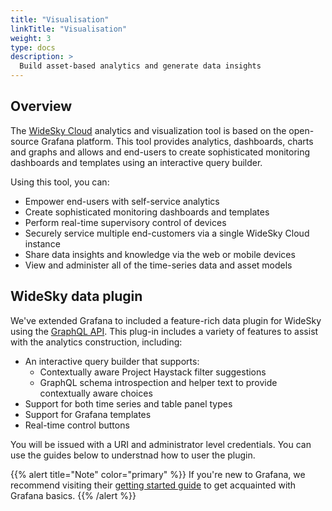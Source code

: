 ```yaml
---
title: "Visualisation"
linkTitle: "Visualisation"
weight: 3
type: docs
description: >
  Build asset-based analytics and generate data insights
---
```


## Overview
The [WideSky Cloud](https://widesky.cloud/products/widesky-cloud) analytics and visualization tool is based on the open-source Grafana platform. This tool provides analytics, dashboards, charts and graphs and allows and end-users to create sophisticated monitoring dashboards and templates using an interactive query builder.

Using this tool, you can:
+ Empower end-users with self-service analytics
+ Create sophisticated monitoring dashboards and templates
+ Perform real-time supervisory control of devices
+ Securely service multiple end-customers via a single WideSky Cloud instance
+ Share data insights and knowledge via the web or mobile devices
+ View and administer all of the  time-series data and asset models


## WideSky data plugin

We've extended Grafana to included a feature-rich data plugin for WideSky using the [GraphQL API](../../../reference/apis/cloud/graphql/). This plug-in includes a variety of features to assist with the analytics construction, including:
+ An interactive query builder that supports:
  + Contextually aware Project Haystack filter suggestions
  + GraphQL schema introspection and helper text to provide contextually aware choices
+ Support for both time series and table panel types
+ Support for Grafana templates
+ Real-time control buttons

You will be issued with a URI and administrator level credentials. You can use the guides below to understnad how to user the plugin.

{{% alert title="Note"  color="primary" %}} If you're new to Grafana, we recommend visiting their [getting started guide](https://grafana.com/docs/grafana/latest/guides/getting_started/) to get acquainted with Grafana basics.
{{% /alert %}}
